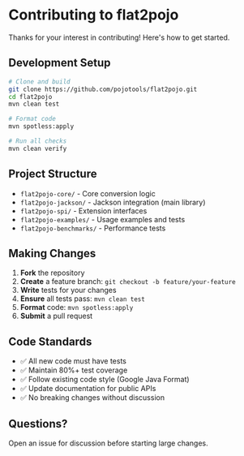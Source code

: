 # Contributing to flat2pojo

Thanks for your interest in contributing! Here's how to get started.

## Development Setup

```bash
# Clone and build
git clone https://github.com/pojotools/flat2pojo.git
cd flat2pojo
mvn clean test

# Format code
mvn spotless:apply

# Run all checks
mvn clean verify
```

## Project Structure

- `flat2pojo-core/` - Core conversion logic
- `flat2pojo-jackson/` - Jackson integration (main library)
- `flat2pojo-spi/` - Extension interfaces
- `flat2pojo-examples/` - Usage examples and tests
- `flat2pojo-benchmarks/` - Performance tests

## Making Changes

1. **Fork** the repository
2. **Create** a feature branch: `git checkout -b feature/your-feature`
3. **Write** tests for your changes
4. **Ensure** all tests pass: `mvn clean test`
5. **Format** code: `mvn spotless:apply`
6. **Submit** a pull request

## Code Standards

- ✅ All new code must have tests
- ✅ Maintain 80%+ test coverage
- ✅ Follow existing code style (Google Java Format)
- ✅ Update documentation for public APIs
- ✅ No breaking changes without discussion

## Questions?

Open an issue for discussion before starting large changes.